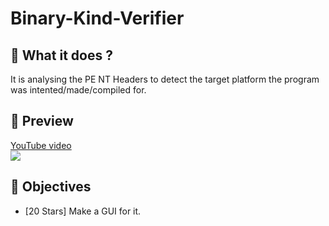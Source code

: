 # Binary-Kind-Verifier

## 📜 What it does ?

It is analysing the PE NT Headers to detect the target platform the program was intented/made/compiled for.

## 🎥 Preview

[YouTube video](https://www.youtube.com/watch?v=ID)<br>
[![](https://i.imgur.com/EmKsPEh.png)](https://www.youtube.com/watch?v=ID)

## 🌟 Objectives

- [20 Stars] Make a GUI for it.
